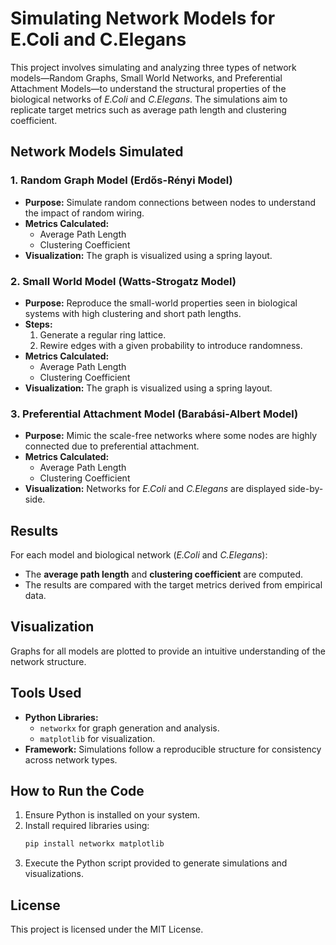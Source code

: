 
# Simulating Network Models for E.Coli and C.Elegans

This project involves simulating and analyzing three types of network models—Random Graphs, Small World Networks, and Preferential Attachment Models—to understand the structural properties of the biological networks of *E.Coli* and *C.Elegans*. The simulations aim to replicate target metrics such as average path length and clustering coefficient.

## Network Models Simulated

### 1. Random Graph Model (Erdős-Rényi Model)
- **Purpose:** Simulate random connections between nodes to understand the impact of random wiring.
- **Metrics Calculated:**
  - Average Path Length
  - Clustering Coefficient
- **Visualization:** The graph is visualized using a spring layout.

### 2. Small World Model (Watts-Strogatz Model)
- **Purpose:** Reproduce the small-world properties seen in biological systems with high clustering and short path lengths.
- **Steps:**
  1. Generate a regular ring lattice.
  2. Rewire edges with a given probability to introduce randomness.
- **Metrics Calculated:**
  - Average Path Length
  - Clustering Coefficient
- **Visualization:** The graph is visualized using a spring layout.

### 3. Preferential Attachment Model (Barabási-Albert Model)
- **Purpose:** Mimic the scale-free networks where some nodes are highly connected due to preferential attachment.
- **Metrics Calculated:**
  - Average Path Length
  - Clustering Coefficient
- **Visualization:** Networks for *E.Coli* and *C.Elegans* are displayed side-by-side.

## Results
For each model and biological network (*E.Coli* and *C.Elegans*):
- The **average path length** and **clustering coefficient** are computed.
- The results are compared with the target metrics derived from empirical data.

## Visualization
Graphs for all models are plotted to provide an intuitive understanding of the network structure.

## Tools Used
- **Python Libraries:** 
  - `networkx` for graph generation and analysis.
  - `matplotlib` for visualization.
- **Framework:** Simulations follow a reproducible structure for consistency across network types.

## How to Run the Code
1. Ensure Python is installed on your system.
2. Install required libraries using:
   ```bash
   pip install networkx matplotlib
   ```
3. Execute the Python script provided to generate simulations and visualizations.


## License
This project is licensed under the MIT License.

